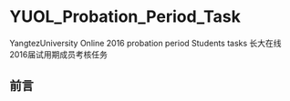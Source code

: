 # YUOL_Probation_Period_Task
YangtezUniversity Online 2016 probation period Students tasks
长大在线2016届试用期成员考核任务
## 前言 
